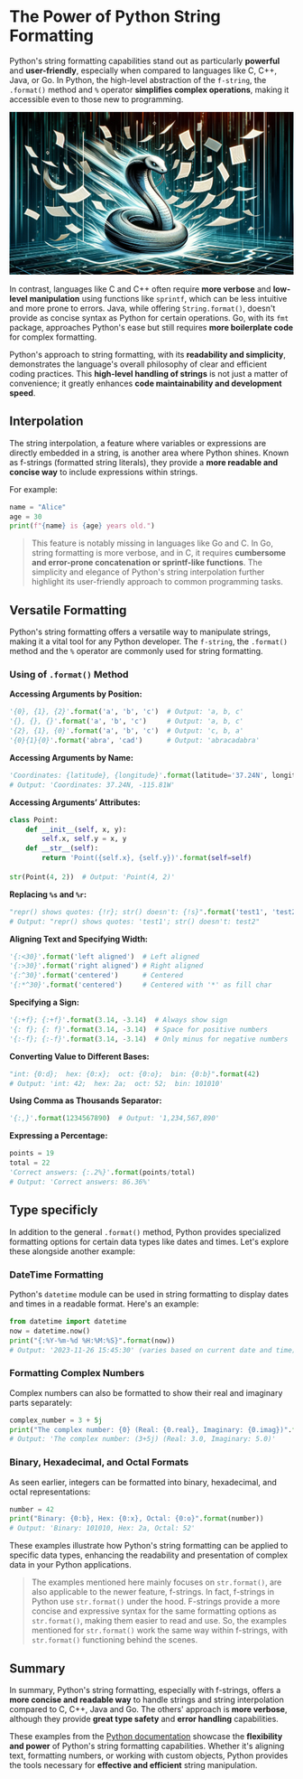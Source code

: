 # The Power of Python String Formatting

Python's string formatting capabilities stand out as particularly **powerful** and **user-friendly**, especially when compared to languages like C, C++, Java, or Go. In Python, the high-level abstraction of the `f-string`, the `.format()` method and `%` operator **simplifies complex operations**, making it accessible even to those new to programming. 

![Power of Python with Strings](PythonStr.jpg)

In contrast, languages like C and C++ often require **more verbose** and **low-level manipulation** using functions like `sprintf`, which can be less intuitive and more prone to errors. Java, while offering `String.format()`, doesn't provide as concise syntax as Python for certain operations. Go, with its `fmt` package, approaches Python's ease but still requires **more boilerplate code** for complex formatting.

Python's approach to string formatting, with its **readability and simplicity**, demonstrates the language's overall philosophy of clear and efficient coding practices. This **high-level handling of strings** is not just a matter of convenience; it greatly enhances **code maintainability and development speed**.

## Interpolation

The string interpolation, a feature where variables or expressions are directly embedded in a string, is another area where Python shines. Known as f-strings (formatted string literals), they provide a **more readable and concise way** to include expressions within strings.

For example:

```python
name = "Alice"
age = 30
print(f"{name} is {age} years old.")
```

> This feature is notably missing in languages like Go and C. In Go, string formatting is more verbose, and in C, it requires **cumbersome and error-prone concatenation or sprintf-like functions**. The simplicity and elegance of Python's string interpolation further highlight its user-friendly approach to common programming tasks.

## Versatile Formatting

Python's string formatting offers a versatile way to manipulate strings, making it a vital tool for any Python developer. The `f-string`, the `.format()` method and the `%` operator are commonly used for string formatting.

### Using of `.format()` Method

**Accessing Arguments by Position:**

```python
'{0}, {1}, {2}'.format('a', 'b', 'c')  # Output: 'a, b, c'
'{}, {}, {}'.format('a', 'b', 'c')     # Output: 'a, b, c'
'{2}, {1}, {0}'.format('a', 'b', 'c')  # Output: 'c, b, a'
'{0}{1}{0}'.format('abra', 'cad')      # Output: 'abracadabra'
```

**Accessing Arguments by Name:**

```python
'Coordinates: {latitude}, {longitude}'.format(latitude='37.24N', longitude='-115.81W')
# Output: 'Coordinates: 37.24N, -115.81W'
```

**Accessing Arguments’ Attributes:**

```python
class Point:
    def __init__(self, x, y):
        self.x, self.y = x, y
    def __str__(self):
        return 'Point({self.x}, {self.y})'.format(self=self)

str(Point(4, 2))  # Output: 'Point(4, 2)'
```

**Replacing `%s` and `%r`:**

```python
"repr() shows quotes: {!r}; str() doesn't: {!s}".format('test1', 'test2')
# Output: "repr() shows quotes: 'test1'; str() doesn't: test2"
```

**Aligning Text and Specifying Width:**

```python
'{:<30}'.format('left aligned')  # Left aligned
'{:>30}'.format('right aligned') # Right aligned
'{:^30}'.format('centered')      # Centered
'{:*^30}'.format('centered')     # Centered with '*' as fill char
```

**Specifying a Sign:**

```python
'{:+f}; {:+f}'.format(3.14, -3.14)  # Always show sign
'{: f}; {: f}'.format(3.14, -3.14)  # Space for positive numbers
'{:-f}; {:-f}'.format(3.14, -3.14)  # Only minus for negative numbers
```

**Converting Value to Different Bases:**

```python
"int: {0:d};  hex: {0:x};  oct: {0:o};  bin: {0:b}".format(42)
# Output: 'int: 42;  hex: 2a;  oct: 52;  bin: 101010'
```

**Using Comma as Thousands Separator:**

```python
'{:,}'.format(1234567890)  # Output: '1,234,567,890'
```

**Expressing a Percentage:**

```python
points = 19
total = 22
'Correct answers: {:.2%}'.format(points/total)
# Output: 'Correct answers: 86.36%'
```

## Type specificly

In addition to the general `.format()` method, Python provides specialized formatting options for certain data types like dates and times. Let's explore these alongside another example:

### DateTime Formatting

Python's `datetime` module can be used in string formatting to display dates and times in a readable format. Here's an example:

```python
from datetime import datetime
now = datetime.now()
print("{:%Y-%m-%d %H:%M:%S}".format(now))
# Output: '2023-11-26 15:45:30' (varies based on current date and time)
```

### Formatting Complex Numbers

Complex numbers can also be formatted to show their real and imaginary parts separately:

```python
complex_number = 3 + 5j
print("The complex number: {0} (Real: {0.real}, Imaginary: {0.imag})".format(complex_number))
# Output: 'The complex number: (3+5j) (Real: 3.0, Imaginary: 5.0)'
```

### Binary, Hexadecimal, and Octal Formats

As seen earlier, integers can be formatted into binary, hexadecimal, and octal representations:

```python
number = 42
print("Binary: {0:b}, Hex: {0:x}, Octal: {0:o}".format(number))
# Output: 'Binary: 101010, Hex: 2a, Octal: 52'
```

These examples illustrate how Python's string formatting can be applied to specific data types, enhancing the readability and presentation of complex data in your Python applications.

> The examples mentioned here mainly focuses on `str.format()`, are also applicable to the newer feature, f-strings. In fact, f-strings in Python use `str.format()` under the hood. F-strings provide a more concise and expressive syntax for the same formatting options as `str.format()`, making them easier to read and use. So, the examples mentioned for `str.format()` work the same way within f-strings, with `str.format()` functioning behind the scenes.

## Summary

In summary, Python's string formatting, especially with f-strings, offers a **more concise and readable way** to handle strings and string interpolation compared to C, C++, Java and Go. The others' approach is **more verbose**, although they provide **great type safety** and **error handling** capabilities.

These examples from the [Python documentation](https://docs.python.org/3/library/string.html) showcase the **flexibility and power** of Python's string formatting capabilities. Whether it's aligning text, formatting numbers, or working with custom objects, Python provides the tools necessary for **effective and efficient** string manipulation.

